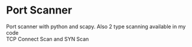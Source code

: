 # Port Scanner
Port scanner with python and scapy. Also 2 type scanning available in my code  
TCP Connect Scan and SYN Scan
